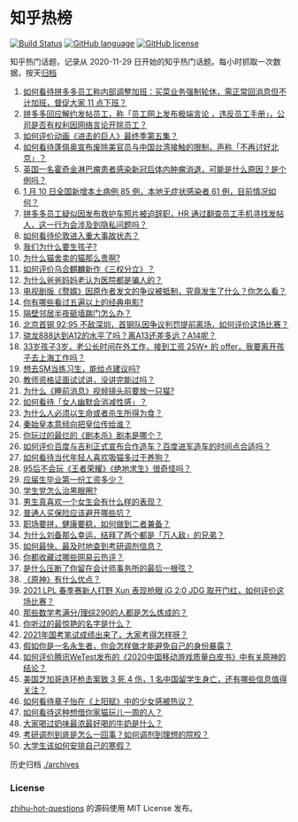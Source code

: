 # 知乎热榜
[![Build Status](https://github.com/ToWeLong/zhihu-hot-questions/workflows/CI/badge.svg)](https://github.com/ToWeLong/zhihu-hot-questions/actions)
[![GitHub language](https://img.shields.io/badge/language-golang-orange.svg)](https://golang.org/)
[![GitHub license](https://img.shields.io/github/license/ToWeLong/zhihu-hot-questions)](https://github.com/ToWeLong/zhihu-hot-questions/blob/main/LICENSE)

知乎热门话题，记录从 2020-11-29 日开始的知乎热门话题。每小时抓取一次数据，按天[归档](./archives)

<!-- BEGIN -->

1. [如何看待拼多多员工称内部调整加班：买菜业务强制轮休，需正常回消息但不计加班，督促大家 11 点下班？](https://www.zhihu.com/question/438708373)
1. [拼多多回应解约发帖员工，称「员工网上发布极端言论 ，违反员工手册」，公司是否有权利因网络言论开除员工？](https://www.zhihu.com/question/438830539)
1. [如何评价动画《进击的巨人》最终季第五集？](https://www.zhihu.com/question/438545545)
1. [如何看待蓬佩奥宣布废除美官员与中国台湾接触的限制，声称「不再讨好北京」？](https://www.zhihu.com/question/438693253)
1. [英国一名霍奇金淋巴瘤患者感染新冠后体内肿瘤消退，可能是什么原因？是个例吗？](https://www.zhihu.com/question/438472697)
1. [1 月 10 日全国新增本土病例 85 例，本地无症状感染者 61 例，目前情况如何？](https://www.zhihu.com/question/438820466)
1. [拼多多员工疑似因发布救护车照片被迫辞职，HR 通过翻查员工手机寻找发帖人，这一行为会涉及到隐私问题吗？](https://www.zhihu.com/question/438702487)
1. [如何看待伦敦进入重大事故状态？](https://www.zhihu.com/question/438497675)
1. [我们为什么要生孩子?](https://www.zhihu.com/question/349923819)
1. [为什么猫舍卖的猫那么贵啊?](https://www.zhihu.com/question/438017152)
1. [如何评价乌合麒麟新作《三权分立》？](https://www.zhihu.com/question/438699761)
1. [为什么爸爸妈妈老认为医院都是骗人的？](https://www.zhihu.com/question/68449673)
1. [电视剧版《赘婿》因原作者发文的争议被抵制，究竟发生了什么？你怎么看？](https://www.zhihu.com/question/438300392)
1. [你有哪些看过五遍以上的经典电影?](https://www.zhihu.com/question/353072809)
1. [隔壁邻居半夜砸墙踹门怎么办？](https://www.zhihu.com/question/364918462)
1. [北京首钢 92:95 不敌深圳，首钢队因争议判罚提前离场，如何评价这场比赛？](https://www.zhihu.com/question/438764500)
1. [骁龙888达到A12的水平了吗？离A13还差多远？A14呢？](https://www.zhihu.com/question/433015392)
1. [33岁孩子3岁，老公长时间在外工作，接到工资 25W+ 的 offer，我要离开孩子去上海工作吗？](https://www.zhihu.com/question/437986685)
1. [想去SM当练习生，能给点建议吗?](https://www.zhihu.com/question/437618203)
1. [教师资格证面试试讲，没讲完能过吗？](https://www.zhihu.com/question/268153075)
1. [为什么《睡前消息》视频镜头前要放一只猫?](https://www.zhihu.com/question/438198039)
1. [如何看待「女人幽默会消减性感」？](https://www.zhihu.com/question/435692948)
1. [为什么人必须以生命或者杀生所得为食？](https://www.zhihu.com/question/438696708)
1. [秦始皇本意倾向把皇位传给谁？](https://www.zhihu.com/question/265212268)
1. [你玩过的最烂的《剧本杀》剧本是哪个？](https://www.zhihu.com/question/411311728)
1. [如何评价百度与吉利正式宣布合作造车？百度进军造车的时间点合适吗？](https://www.zhihu.com/question/438822993)
1. [如何看待当代年轻人喜欢吸猫多过于养狗？](https://www.zhihu.com/question/434058968)
1. [95后不会玩《王者荣耀》《绝地求生》很奇怪吗？](https://www.zhihu.com/question/437724291)
1. [应届生毕业第一份工资多少？](https://www.zhihu.com/question/344657217)
1. [学生党怎么治黑眼圈?](https://www.zhihu.com/question/340246492)
1. [男生真喜欢一个女生会有什么样的表现？](https://www.zhihu.com/question/277340935)
1. [普通人买保险应该避开哪些坑？](https://www.zhihu.com/question/302888154)
1. [职场要拼，健康要稳，如何做到二者兼备？](https://www.zhihu.com/question/438435408)
1. [为什么刘备那么幸运，结拜了两个都是「万人敌」的兄弟？](https://www.zhihu.com/question/266240810)
1. [如何最快、最及时地查到考研调剂信息？](https://www.zhihu.com/question/22521993)
1. [你都收藏过哪些网易云热评？](https://www.zhihu.com/question/399790437)
1. [是什么压断了你留在会计师事务所的最后一根弦？](https://www.zhihu.com/question/360476062)
1. [《原神》有什么优点？](https://www.zhihu.com/question/437377838)
1. [2021 LPL 春季赛新人打野 Xun 表现抢眼 iG 2:0 JDG 取开门红，如何评价这场比赛？](https://www.zhihu.com/question/438755213)
1. [那些数学考满分/理综290的人都是怎么炼成的？](https://www.zhihu.com/question/384994303)
1. [你听过的最惊艳的名字是什么？](https://www.zhihu.com/question/265694919)
1. [2021年国考笔试成绩出来了，大家考得怎样呀？](https://www.zhihu.com/question/438752969)
1. [假如你是一名永生者，你会怎样做才能避免自己的身份暴露？](https://www.zhihu.com/question/438453657)
1. [如何评价腾讯WeTest发布的《2020中国移动游戏质量白皮书》中有关原神的结论？](https://www.zhihu.com/question/438615563)
1. [美国芝加哥连环枪击案致 3 死 4 伤，1 名中国留学生身亡，还有哪些信息值得关注？](https://www.zhihu.com/question/438828611)
1. [如何看待章子怡在《上阳赋》中的少女感被热议？](https://www.zhihu.com/question/438615083)
1. [如何看待这种想借你家猫玩儿一周的人？](https://www.zhihu.com/question/437993341)
1. [大家喝过奶味最浓最好喝的牛奶是什么？](https://www.zhihu.com/question/300989157)
1. [考研调剂到底是怎么一回事？如何调剂到理想的院校？](https://www.zhihu.com/question/307851940)
1. [大学生该如何安排自己的寒假？](https://www.zhihu.com/question/307453260)

<!-- END -->

历史归档 [./archives](./archives)


### License
[zhihu-hot-questions](https://github.com/towelong/zhihu-hot-questions) 的源码使用 MIT License 发布。